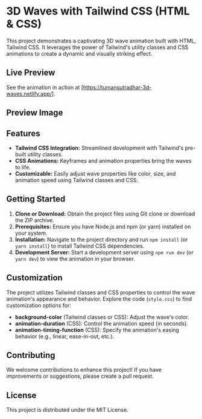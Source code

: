 # 3D Waves with Tailwind CSS (HTML & CSS)

This project demonstrates a captivating 3D wave animation built with HTML, Tailwind CSS. It leverages the power of Tailwind's utility classes and CSS animations to create a dynamic and visually striking effect.

## Live Preview

See the animation in action at [https://tumansutradhar-3d-waves.netlify.app/].

## Preview Image



## Features

- **Tailwind CSS Integration:** Streamlined development with Tailwind's pre-built utility classes.
- **CSS Animations:** Keyframes and animation properties bring the waves to life.
- **Customizable:** Easily adjust wave properties like color, size, and animation speed using Tailwind classes and CSS.

## Getting Started

1. **Clone or Download:** Obtain the project files using Git clone or download the ZIP archive.
2. **Prerequisites:** Ensure you have Node.js and npm (or yarn) installed on your system.
3. **Installation:** Navigate to the project directory and run `npm install` (or `yarn install`) to install Tailwind CSS dependencies.
4. **Development Server:** Start a development server using `npm run dev` (or `yarn dev`) to view the animation in your browser.

## Customization

The project utilizes Tailwind classes and CSS properties to control the wave animation's appearance and behavior. Explore the code (`style.css`) to find customization options for:

- **background-color** (Tailwind classes or CSS): Adjust the wave's color.
- **animation-duration** (CSS): Control the animation speed (in seconds).
- **animation-timing-function** (CSS): Specify the animation's easing behavior (e.g., linear, ease-in-out, etc.).

## Contributing

We welcome contributions to enhance this project! If you have improvements or suggestions, please create a pull request.

## License

This project is distributed under the MIT License.